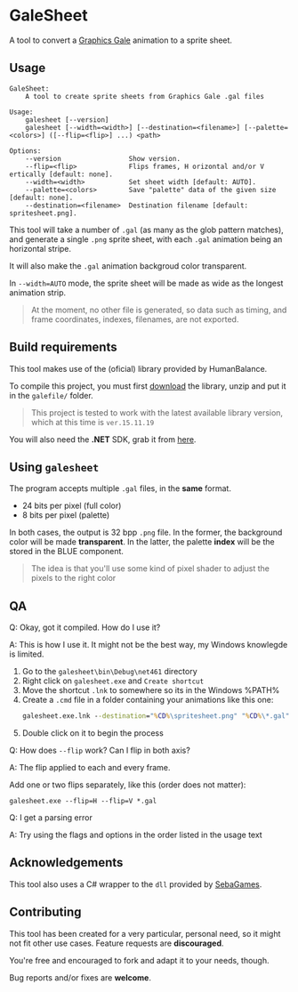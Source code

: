 # GaleSheet

A tool to convert a [Graphics Gale](https://graphicsgale.com/us/) animation to a sprite sheet.

## Usage

```
GaleSheet: 
    A tool to create sprite sheets from Graphics Gale .gal files

Usage:
    galesheet [--version]
    galesheet [--width=<width>] [--destination=<filename>] [--palette=<colors>] ([--flip=<flip>] ...) <path>

Options:
    --version                 Show version.
    --flip=<flip>             Flips frames, H orizontal and/or V ertically [default: none].
    --width=<width>           Set sheet width [default: AUTO].
    --palette=<colors>        Save "palette" data of the given size [default: none].
    --destination=<filename>  Destination filename [default: spritesheet.png].
```

This tool will take a number of `.gal` (as many as the glob pattern matches), and generate
a single `.png` sprite sheet, with each `.gal` animation being an horizontal stripe.

It will also make the `.gal` animation backgroud color transparent.

In `--width=AUTO` mode, the sprite sheet will be made as wide as the longest animation strip.

> At the moment, no other file is generated, so data such as timing, and frame coordinates, indexes, filenames, are not exported.

## Build requirements

This tool makes use of the (oficial) library provided by HumanBalance.

To compile this project, you must first [download](https://graphicsgale.com/us/download.html) the library, unzip and put it in the `galefile/` folder.

> This project is tested to work with the latest available library version, which at this time is `ver.15.11.19`

You will also need the **.NET** SDK, grab it from [here](https://dotnet.microsoft.com/learn/dotnet/hello-world-tutorial).

## Using `galesheet`

The program accepts multiple `.gal` files, in the **same** format.

- 24 bits per pixel (full color)
- 8 bits per pixel (palette)

In both cases, the output is 32 bpp `.png` file.
In the former, the background color will be made **transparent**.
In the latter, the palette **index** will be the stored in the BLUE component.

> The idea is that you'll use some kind of pixel shader to adjust the pixels to the right color

## QA

Q: Okay, got it compiled. How do I use it?

A: This is how I use it.
 It might not be the best way, my Windows knowlegde is limited.

1. Go to the `galesheet\bin\Debug\net461` directory
1. Right click on `galesheet.exe` and `Create shortcut`
1. Move the shortcut `.lnk` to somewhere so its in the Windows %PATH%
1. Create a `.cmd` file in a folder containing your animations like this one:
    ```cmd
    galesheet.exe.lnk --destination="%CD%\spritesheet.png" "%CD%\*.gal"
    ```
1. Double click on it to begin the process

Q: How does `--flip` work? Can I flip in both axis?

A: The flip applied to each and every frame.

 Add one or two flips separately, like this  (order does not matter): 
 ```
 galesheet.exe --flip=H --flip=V *.gal
 ```
Q: I get a parsing error

A: Try using the flags and options in the order listed in the usage text

## Acknowledgements

This tool also uses a C# wrapper to the `dll` provided by [SebaGames](https://twitter.com/sebagamesdev).

## Contributing

This tool has been created for a very particular, personal need, so it might not fit other use cases. Feature requests are **discouraged**.  

You're free and encouraged to fork and adapt it to your needs, though.

Bug reports and/or fixes are **welcome**.